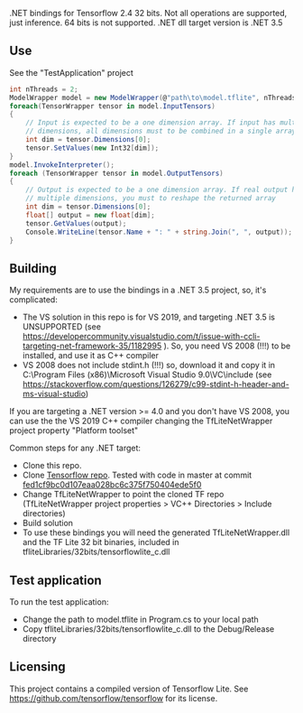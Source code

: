 
.NET bindings for Tensorflow 2.4 32 bits. Not all operations are supported, just inference. 64 bits is not supported. .NET dll target version is .NET 3.5

## Use
See the "TestApplication" project

```C#
int nThreads = 2;
ModelWrapper model = new ModelWrapper(@"path\to\model.tflite", nThreads);
foreach(TensorWrapper tensor in model.InputTensors)
{
	// Input is expected to be a one dimension array. If input has multiple
	// dimensions, all dimensions must to be combined in a single array
	int dim = tensor.Dimensions[0];
	tensor.SetValues(new Int32[dim]);
}
model.InvokeInterpreter();
foreach (TensorWrapper tensor in model.OutputTensors)
{
	// Output is expected to be a one dimension array. If real output has 
	// multiple dimensions, you must to reshape the returned array
	int dim = tensor.Dimensions[0];
	float[] output = new float[dim];
	tensor.GetValues(output);
	Console.WriteLine(tensor.Name + ": " + string.Join(", ", output));
}
```

## Building

My requirements are to use the bindings in a .NET 3.5 project, so, 
it's complicated:

* The VS solution in this repo is for VS 2019, and targeting .NET 3.5 is UNSUPPORTED (see 
  https://developercommunity.visualstudio.com/t/issue-with-ccli-targeting-net-framework-35/1182995
  ). So, you need VS 2008 (!!!) to be installed, and use it as C++ compiler
* VS 2008 does not include stdint.h (!!!) so, download it and copy it in 
  C:\Program Files (x86)\Microsoft Visual Studio 9.0\VC\include (see
  https://stackoverflow.com/questions/126279/c99-stdint-h-header-and-ms-visual-studio)

If you are targeting a .NET version >= 4.0 and you don't have VS 2008, you can use the
the VS 2019 C++ compiler changing the TfLiteNetWrapper project property "Platform toolset"

Common steps for any .NET target:

* Clone this repo.
* Clone [Tensorflow repo](https://github.com/tensorflow/tensorflow). Tested with code in master at commit [fed1cf9bc0d107eaa028bc6c375f750404ede5f0](https://github.com/tensorflow/tensorflow/tree/fed1cf9bc0d107eaa028bc6c375f750404ede5f0)
* Change TfLiteNetWrapper to point the cloned TF repo (TfLiteNetWrapper project properties > VC++ Directories > Include directories)
* Build solution
* To use these bindings you will need the generated TfLiteNetWrapper.dll and the TF Lite 32 bit binaries, included in tfliteLibraries/32bits/tensorflowlite_c.dll

## Test application
To run the test application:
* Change the path to model.tflite in Program.cs to your local path
* Copy tfliteLibraries/32bits/tensorflowlite_c.dll to the Debug/Release directory

## Licensing
This project contains a compiled version of Tensorflow Lite. See https://github.com/tensorflow/tensorflow for its license.
